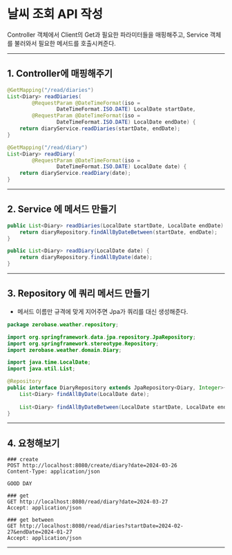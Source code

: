 # 날씨 조회 API 작성
Controller 객체에서 Client의 Get과 필요한 파라미터들을 매핑해주고, Service 객체를 불러와서 필요한 메서드를 호출시켜준다.

---

## 1. Controller에 매핑해주기
```java
@GetMapping("/read/diaries")
List<Diary> readDiaries(
        @RequestParam @DateTimeFormat(iso =
                DateTimeFormat.ISO.DATE) LocalDate startDate,
        @RequestParam @DateTimeFormat(iso =
                DateTimeFormat.ISO.DATE) LocalDate endDate) {
    return diaryService.readDiaries(startDate, endDate);
}

@GetMapping("/read/diary")
List<Diary> readDiary(
        @RequestParam @DateTimeFormat(iso =
                DateTimeFormat.ISO.DATE) LocalDate date) {
    return diaryService.readDiary(date);
}
```

---

## 2. Service 에 메서드 만들기
```java
public List<Diary> readDiaries(LocalDate startDate, LocalDate endDate) {
    return diaryRepository.findAllByDateBetween(startDate, endDate);
}

public List<Diary> readDiary(LocalDate date) {
    return diaryRepository.findAllByDate(date);
}
```

---

## 3. Repository 에 쿼리 메서드 만들기
- 메서드 이름만 규격에 맞게 지어주면 Jpa가 쿼리를 대신 생성해준다.
```java
package zerobase.weather.repository;

import org.springframework.data.jpa.repository.JpaRepository;
import org.springframework.stereotype.Repository;
import zerobase.weather.domain.Diary;

import java.time.LocalDate;
import java.util.List;

@Repository
public interface DiaryRepository extends JpaRepository<Diary, Integer>{
    List<Diary> findAllByDate(LocalDate date);
    
    List<Diary> findAllByDateBetween(LocalDate startDate, LocalDate endDate);
}
```

---

## 4. 요청해보기
```http
### create
POST http://localhost:8080/create/diary?date=2024-03-26
Content-Type: application/json

GOOD DAY

### get
GET http://localhost:8080/read/diary?date=2024-03-27
Accept: application/json

### get between
GET http://localhost:8080/read/diaries?startDate=2024-02-27&endDate=2024-01-27
Accept: application/json
```

---